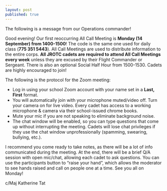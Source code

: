 ```yaml
---
layout: post
published: true
---
```

The following is a message from our Operations commander!

Good evening!
Our first reoccurring All Call Meeting is **Monday (14 September) from 1400-1500**! The code is the same one used for daily class (**775 351 5443**). All Call Meetings are used to distribute information to the entire corps. **All JROTC cadets are required to attend All Call Meetings every week** unless they are excused by their Flight Commander or Sergeant. There is also an optional Social Half Hour from 1500-1530. Cadets are highly encouraged to join!


The following is the protocol for the Zoom meeting:
- Log in using your school Zoom account with your name set in a **Last, First** format.
- You will automatically join with your microphone muted/video off. Turn your camera on for live video. Every cadet has access to a working microphone & camera via their school-issued chrome books.
- Mute your mic if you are not speaking to eliminate background noise.
- The chat window will be enabled, so you can type questions that come up without interrupting the meeting. Cadets will lose chat privileges if they use the chat window unprofessionally (spamming, swearing, bullying, etc.).


I recommend you come ready to take notes, as there will be a lot of info communicated during the meeting.
At the end, there will be a brief Q/A session with open mic/chat, allowing each cadet to ask questions. You can use the participants button to “raise your hand”, which allows the moderator to see hands raised and call on people one at a time.
See you all on Monday!


c/Maj Katherine Tat
